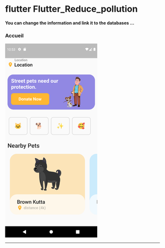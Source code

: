 
<h1> flutter Flutter_Reduce_pollution </h1>
<h4> You can change the information and link it to the databases ...</h4> 
<h3>Accueil</h3> 

<img src="https://github.com/abenkoula71/flutter-app-animal/blob/main/Screenshot_1643021585.png" width="300" /> 
<hr>
 



